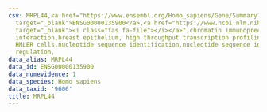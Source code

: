 ```yaml
---
csv: MRPL44,<a href="https://www.ensembl.org/Homo_sapiens/Gene/Summary?db=core;g=ENSG00000135900"
  target="_blank">ENSG00000135900</a>,<a href="https://www.ncbi.nlm.nih.gov/pubmed/22863008"
  target="_blank"><i class="fas fa-file"></i></a>",chromatin immunoprecipitation assay,direct
  interaction,breast epithelium, high throughput transcription profiling by microarray,
  HMLER cells,nucleotide sequence identification,nucleotide sequence identification,transcriptional
  regulation,
data_alias: MRPL44
data_id: ENSG00000135900
data_numevidence: 1
data_species: Homo sapiens
data_taxid: '9606'
title: MRPL44
---
```

